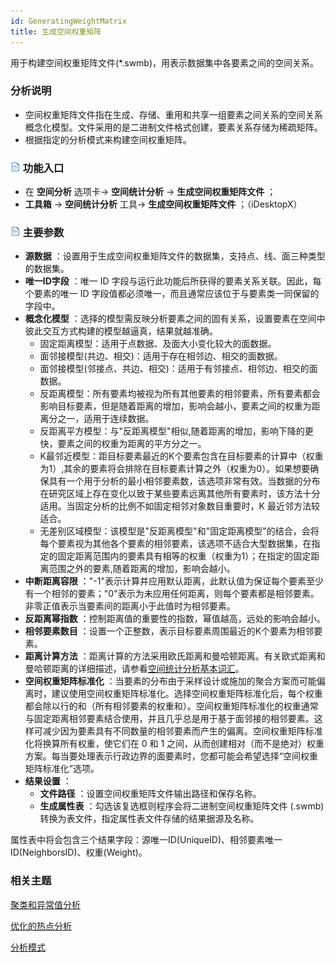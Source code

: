 ```yaml
---
id: GeneratingWeightMatrix
title: 生成空间权重矩阵
---
```

用于构建空间权重矩阵文件(*.swmb)，用表示数据集中各要素之间的空间关系。

### 分析说明

  * 空间权重矩阵文件指在生成、存储、重用和共享一组要素之间关系的空间关系概念化模型。文件采用的是二进制文件格式创建，要素关系存储为稀疏矩阵。
  * 根据指定的分析模式来构建空间权重矩阵。

### ![](../../img/read.gif) 功能入口

  * 在 **空间分析** 选项卡-> **空间统计分析** -> **生成空间权重矩阵文件** ；
  * **工具箱** -> **空间统计分析** 工具-> **生成空间权重矩阵文件** ；（iDesktopX）

### ![](../../img/read.gif) 主要参数

  * **源数据** ：设置用于生成空间权重矩阵文件的数据集，支持点、线、面三种类型的数据集。
  * **唯一ID字段** ：唯一 ID 字段与运行此功能后所获得的要素关系关联。因此，每个要素的唯一 ID 字段值都必须唯一，而且通常应该位于与要素类一同保留的字段中。
  * **概念化模型** ：选择的模型需反映分析要素之间的固有关系，设置要素在空间中彼此交互方式构建的模型越逼真，结果就越准确。 
    * 固定距离模型：适用于点数据、及面大小变化较大的面数据。
    * 面邻接模型(共边、相交)：适用于存在相邻边、相交的面数据。
    * 面邻接模型(邻接点、共边、相交)：适用于有邻接点、相邻边、相交的面数据。
    * 反距离模型：所有要素均被视为所有其他要素的相邻要素，所有要素都会影响目标要素，但是随着距离的增加，影响会越小，要素之间的权重为距离分之一，适用于连续数据。
    * 反距离平方模型：与"反距离模型"相似,随着距离的增加，影响下降的更快，要素之间的权重为距离的平方分之一。
    * K最邻近模型：距目标要素最近的K个要素包含在目标要素的计算中（权重为1）,其余的要素将会排除在目标要素计算之外（权重为0）。如果想要确保具有一个用于分析的最小相邻要素数，该选项非常有效。当数据的分布在研究区域上存在变化以致于某些要素远离其他所有要素时，该方法十分适用。当固定分析的比例不如固定相邻对象数目重要时，K 最近邻方法较适合。
    * 无差别区域模型：该模型是"反距离模型"和"固定距离模型"的结合，会将每个要素视为其他各个要素的相邻要素，该选项不适合大型数据集，在指定的固定距离范围内的要素具有相等的权重（权重为1）；在指定的固定距离范围之外的要素,随着距离的增加，影响会越小。
  * **中断距离容限** ："-1"表示计算并应用默认距离，此默认值为保证每个要素至少有一个相邻的要素；"0"表示为未应用任何距离，则每个要素都是相邻要素。非零正值表示当要素间的距离小于此值时为相邻要素。
  * **反距离幂指数** ：控制距离值的重要性的指数，幂值越高，远处的影响会越小。
  * **相邻要素数目** ：设置一个正整数，表示目标要素周围最近的K个要素为相邻要素。
  * **距离计算方法** ：距离计算的方法采用欧氏距离和曼哈顿距离。有关欧式距离和曼哈顿距离的详细描述，请参看[空间统计分析基本词汇](BasicVocabulary)。
  * **空间权重矩阵标准化** ：当要素的分布由于采样设计或施加的聚合方案而可能偏离时，建议使用空间权重矩阵标准化。选择空间权重矩阵标准化后，每个权重都会除以行的和（所有相邻要素的权重和）。空间权重矩阵标准化的权重通常与固定距离相邻要素结合使用，并且几乎总是用于基于面邻接的相邻要素。这样可减少因为要素具有不同数量的相邻要素而产生的偏离。空间权重矩阵标准化将换算所有权重，使它们在 0 和 1 之间，从而创建相对（而不是绝对）权重方案。每当要处理表示行政边界的面要素时，您都可能会希望选择“空间权重矩阵标准化”选项。
  * **结果设置** ： 
    * **文件路径** ：设置空间权重矩阵文件输出路径和保存名称。
    * **生成属性表** ：勾选该复选框则程序会将二进制空间权重矩阵文件 (.swmb) 转换为表文件，指定属性表文件存储的结果据源及名称。 

属性表中将会包含三个结果字段：源唯一ID(UniqueID)、相邻要素唯一ID(NeighborsID)、权重(Weight)。

###  相关主题

[聚类和异常值分析](ClusterOutlierAnalyst)

[优化的热点分析](OptimizedHotSpotAnalyst)

[分析模式](AnalyzingPatterns)
